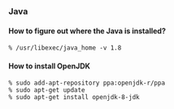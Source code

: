 ### Java


#### How to figure out where the Java is installed?

```
% /usr/libexec/java_home -v 1.8
```

#### How to install OpenJDK

```
% sudo add-apt-repository ppa:openjdk-r/ppa  
% sudo apt-get update   
% sudo apt-get install openjdk-8-jdk 
```


